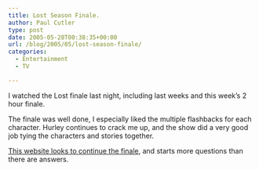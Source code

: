 ```yaml
---
title: Lost Season Finale.
author: Paul Cutler
type: post
date: 2005-05-28T00:38:35+00:00
url: /blog/2005/05/lost-season-finale/
categories:
  - Entertainment
  - TV

---
```

I watched the Lost finale last night, including last weeks and this week&#8217;s 2 hour finale.

The finale was well done, I especially liked the multiple flashbacks for each character. Hurley continues to crack me up, and the show did a very good job tying the characters and stories together.

[This website looks to continue the finale][1], and starts more questions than there are answers.

 [1]: http://www.oceanic-air.com/seatingchart.htm